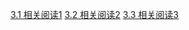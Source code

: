 [3.1 相关阅读1](3.1%E7%9B%B8%E5%85%B3%E9%98%85%E8%AF%BB1.md)
[3.2 相关阅读2](3.2%E7%9B%B8%E5%85%B3%E9%98%85%E8%AF%BB2.md)
[3.3 相关阅读3](3.3%E7%9B%B8%E5%85%B3%E9%98%85%E8%AF%BB%E4%B8%89.md)
